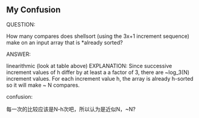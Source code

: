 ## My Confusion 
QUESTION:

How many compares does shellsort (using the 3x+1 increment sequence) make on an input array that is *already sorted? 

ANSWER:

linearithmic (look at table above) EXPLANATION: Since successive increment values of h differ by at least a a factor of 3, there are ~log_3(N) increment values. For each increment value h, the array is already h-sorted so it will make ~ N compares.

confusion:

每一次的比较应该是N-h次吧，所以认为是近似N，~N?